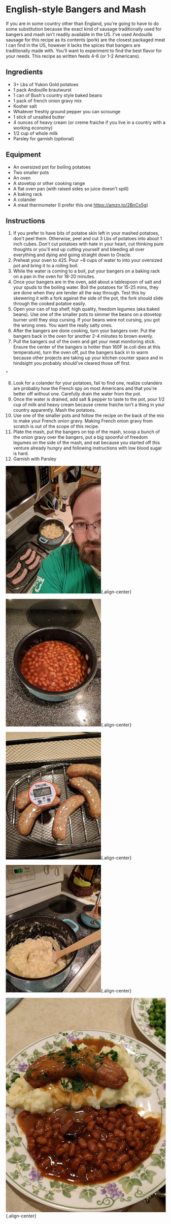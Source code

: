 # English-style Bangers and Mash

If you are in some country other than England, you're going to have to
do some substitution because the exact kind of sausage traditionally
used for bangers and mash isn't readily available in the US. I've used
Andouille sausage for this recipe as its contents (pork) are the closest
packaged meat I can find in the US, however it lacks the spices that
bangers are traditionally made with. You'll want to experiment to find
the best flavor for your needs. This recipe as written feeds 4-6 (or 1-2
Americans).

## Ingredients

-   3+ Lbs of Yukon Gold potatoes
-   1 pack Andouille brautwurst
-   1 can of Bush's country style baked beans
-   1 pack of french onion gravy mix
-   Kosher salt
-   Whatever freshly ground pepper you can scrounge
-   1 stick of unsalted butter
-   4 ounces of heavy cream (or creme fraiche if you live in a country
    with a working economy)
-   1/2 cup of whole milk
-   Parsley for garnish (optional)

## Equipment

-   An oversized pot for boiling potatoes
-   Two smaller pots
-   An oven
-   A stovetop or other cooking range
-   A flat oven pan (with raised sides so juice doesn't spill)
-   A baking rack
-   A colander
-   A meat thermometer (I prefer this one <https://amzn.to/2BnCx5g>)

## Instructions

1.  If you prefer to have bits of potatoe skin left in your mashed
    potatoes, don't peel them. Otherwise, peel and cut 3 Lbs of potatoes
    into about 1 inch cubes. Don't cut potatoes with hate in your heart,
    cut thinking pure thoughts or you'll end up cutting yourself and
    bleeding all over everything and dying and going straight down to
    Oracle.
2.  Preheat your oven to 425. Pour \~8 cups of water to into your
    oversized pot and bring it to a roiling boil.
3.  While the water is coming to a boil, put your bangers on a baking
    rack on a pan in the oven for 18-20 minutes.
4.  Once your bangers are in the oven, add about a tablespoon of salt
    and your spuds to the boiling water. Boil the potatoes for 15-25
    mins, they are done when they are tender all the way through. Test
    this by skewering it with a fork against the side of the pot, the
    fork should slide through the cooked potatoe easily.
5.  Open your can of top shelf, high quality, freedom legumes (aka baked
    beans). Use one of the smaller pots to simmer the beans on a
    stovetop burner until they stop cursing. If your beans were not
    cursing, you got the wrong ones. You want the really salty ones.
6.  After the bangers are done cooking, turn your bangers over. Put the
    bangers back in the oven for another 2-4 minutes to brown evenly.
7.  Pull the bangers out of the oven and get your meat monitoring stick.
    Ensure the center of the bangers is hotter than 160F (e.coli dies at
    this temperature), turn the oven off, put the bangers back in to
    warm because other projects are taking up your kitchen counter space
    and in hindsight you probably should've cleared those off first.

\"

8.  Look for a colander for your potatoes, fail to find one, realize
    colanders are probably how the French spy on most Americans and that
    you're better off without one. Carefully drain the water from the
    pot.
9.  Once the water is drained, add salt & pepper to taste to the pot,
    pour 1/2 cup of milk and heavy cream because creme fraiche isn't a
    thing in your country apparently. Mash the potatoes.
10. Use one of the smaller pots and follow the recipe on the back of the
    mix to make your French onion gravy. Making French onion gravy from
    scratch is out of the scope of this recipe.
11. Plate the mash, put the bangers on top of the mash, scoop a bunch of
    the onion gravy over the bangers, put a big spoonful of freedom
    legumes on the side of the mash, and eat because you started off
    this venture already hungry and following instructions with low
    blood sugar is hard.
12. Garnish with Parsley

![image](images/DS-aV05WkAAfTjd.jpg){.align-center}

![image](images/DS-ez01WAAAjwCY.jpg){.align-center}

![image](images/DS-hKTvW4AAP118.jpg){.align-center}

![image](images/DS-p7YYWkAMlRRK.jpg){.align-center}

![image](images/DS-rKFAWkAIUih1.jpg){.align-center}
